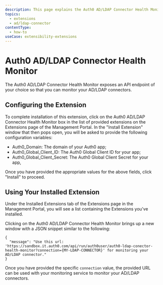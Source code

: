 ```yaml
---
description: This page explains the Auth0 AD/LDAP Connector Health Monitor Extension and how to install and configure it.
topics:
  - extensions
  - ad/ldap-connector
contentType:
  - how-to
useCase: extensibility-extensions
---
```


# Auth0 AD/LDAP Connector Health Monitor

The Auth0 AD/LDAP Connector Health Monitor exposes an API endpoint of your choice so that you can monitor your AD/LDAP connectors.

## Configuring the Extension

To complete installation of this extension, click on the Auth0 AD/LDAP Connector Health Monitor box in the list of provided extensions on the Extensions page of the Management Portal. In the "Install Extension" window that then pops open, you will be asked to provide the following configuration variables:

- Auth0_Domain: The domain of your Auth0 app;
- Auth0_Global_Client_ID: The Auth0 Global Client ID for your app;
- Auth0_Global_Client_Secret: The Auth0 Global Client Secret for your app,

Once you have provided the appropriate values for the above fields, click "Install" to proceed.

## Using Your Installed Extension

Under the Installed Extensions tab of the Extensions page in the Management Portal, you will see a list containing the Extensions you've installed.

Clicking on the Auth0 AD/LDAP Connector Health Monitor brings up a new window with a JSON snippet similar to the following:

```text
{
  "message": "Use this url: 'https://sandbox.it.auth0.com/api/run/auth0user/auth0-ldap-conector-health-monitor?connection={MY-LDAP-CONNECTOR}' for monitoring your AD/LDAP connector."
}
```

Once you have provided the specific `connection` value, the provided URL can be used with your monitoring service to monitor your AD/LDAP connectors.
